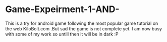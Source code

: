 Game-Expeirment-1-AND-
======================
This is a try for android game following the most popular game tutorial 
on the web KiloBolt.com .But sad the game is not complete yet.
I am now busy with some of my work so untill then it will be in dark :P
